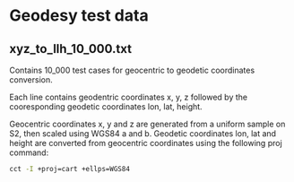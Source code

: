 # Geodesy test data

## xyz_to_llh_10_000.txt

Contains 10_000 test cases for geocentric to geodetic coordinates conversion.

Each line contains geodentric coordinates x, y, z followed 
by the cooresponding geodetic coordinates lon, lat, height.

Geocentric coordinates x, y and z are generated from a uniform sample on S2,
then scaled using WGS84 a and b. 
Geodetic coordinates lon, lat and height are converted from geocentric coordinates
using the following proj command:
```bash
cct -I +proj=cart +ellps=WGS84
```

